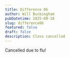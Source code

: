 ```yaml
---
title: Difference 06
author: Will Buckingham
pubDatetime: 2025-09-18
slug: difference06
featured: false
draft: false
description: Class cancelled
---
```

Cancelled due to flu!
